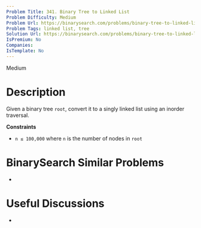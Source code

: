 ```yaml
---
Problem Title: 341. Binary Tree to Linked List
Problem Difficulty: Medium
Problem Url: https://binarysearch.com/problems/binary-tree-to-linked-list/
Problem Tags: linked list, tree
Solution Url: https://binarysearch.com/problems/binary-tree-to-linked-list/solutions/
IsPremium: No
Companies: 
IsTemplate: No
---
```


<span style="color: ;">Medium</span>

# Description

Given a binary tree `root`, convert it to a singly linked list using an inorder traversal.

**Constraints**
- `n ≤ 100,000` where `n` is the number of nodes in `root`

# BinarySearch Similar Problems

- []()

# Useful Discussions

- []()
